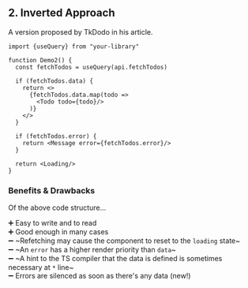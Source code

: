 ## 2. Inverted Approach

A version proposed by TkDodo in his article.

```tsx
import {useQuery} from "your-library"

function Demo2() {
  const fetchTodos = useQuery(api.fetchTodos)

  if (fetchTodos.data) {
    return <>
      {fetchTodos.data.map(todo =>
        <Todo todo={todo}/>
      )}
    </>
  }

  if (fetchTodos.error) {
    return <Message error={fetchTodos.error}/>
  }

  return <Loading/>
}
```

### Benefits & Drawbacks

Of the above code structure...

➕ Easy to write and to read<br/>
➕ Good enough in many cases<br/>
➖ ~Refetching may cause the component to reset to the `loading` state~<br/>
➖ ~An `error` has a higher render priority than `data`~<br/>
➖ ~A hint to the TS compiler that the data is defined is sometimes necessary at `*` line~<br/>
➖ Errors are silenced as soon as there's any data (new!)<br/>
